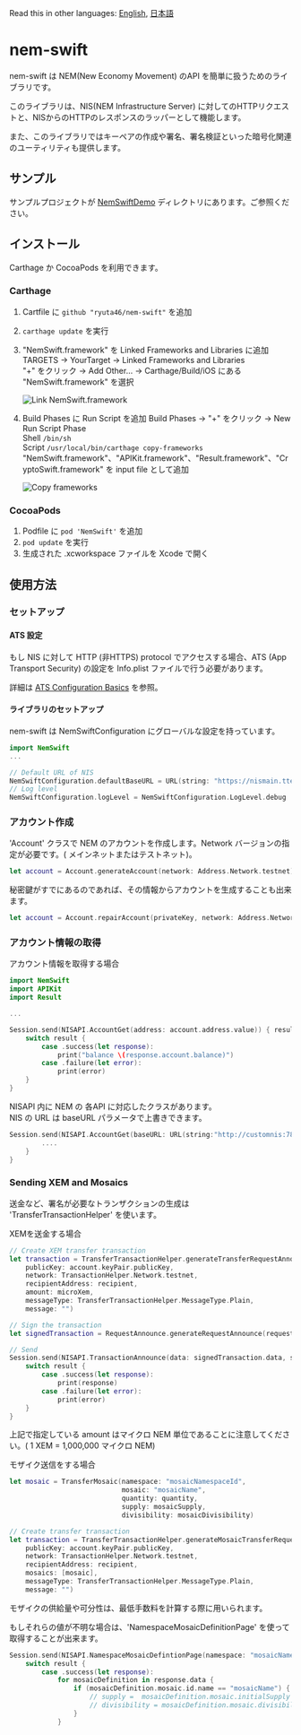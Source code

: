 Read this in other languages: [English](README.md), [日本語](README.ja.md)

# nem-swift

nem-swift は NEM(New Economy Movement) のAPI を簡単に扱うためのライブラリです。

このライブラリは、NIS(NEM Infrastructure Server) に対してのHTTPリクエストと、NISからのHTTPのレスポンスのラッパーとして機能します。

また、このライブラリではキーペアの作成や署名、署名検証といった暗号化関連のユーティリティも提供します。

## サンプル

サンプルプロジェクトが [NemSwiftDemo](NemSwiftDemo) ディレクトリにあります。ご参照ください。

## インストール

Carthage か CocoaPods を利用できます。

### Carthage

1. Cartfile に `github "ryuta46/nem-swift"` を追加
2. `carthage update` を実行
3. "NemSwift.framework" を Linked Frameworks and Libraries に追加
    TARGETS -> YourTarget -> Linked Frameworks and Libraries  
    "+" をクリック -> Add Other... -> Carthage/Build/iOS にある "NemSwift.framework" を選択 

    ![Link NemSwift.framework](../assets/carthage_setup_link.png?raw=true)

4. Build Phases に Run Script を追加
    Build Phases -> "+" をクリック -> New Run Script Phase  
    Shell `/bin/sh`  
    Script `/usr/local/bin/carthage copy-frameworks`  
    "NemSwift.framework"、"APIKit.framework"、"Result.framework"、"CryptoSwift.framework" を input file として追加

    ![Copy frameworks](../assets/carthage_setup_copy_framework.png?raw=true)

### CocoaPods

1. Podfile に `pod 'NemSwift'` を追加
2. `pod update` を実行
3. 生成された .xcworkspace ファイルを Xcode で開く

## 使用方法

### セットアップ

#### ATS 設定

もし NIS に対して HTTP (非HTTPS) protocol でアクセスする場合、ATS (App Transport Security) の設定を Info.plist ファイルで行う必要があります。

詳細は [ATS Configuration Basics](https://developer.apple.com/library/archive/documentation/General/Reference/InfoPlistKeyReference/Articles/CocoaKeys.html#//apple_ref/doc/uid/TP40009251-SW35) を参照。


#### ライブラリのセットアップ

nem-swift は NemSwiftConfiguration にグローバルな設定を持っています。

```swift
import NemSwift
...

// Default URL of NIS
NemSwiftConfiguration.defaultBaseURL = URL(string: "https://nismain.ttechdev.com:7891")!
// Log level
NemSwiftConfiguration.logLevel = NemSwiftConfiguration.LogLevel.debug
```


### アカウント作成

'Account' クラスで NEM のアカウントを作成します。Network バージョンの指定が必要です。( メインネットまたはテストネット)。

```swift
let account = Account.generateAccount(network: Address.Network.testnet)
```

秘密鍵がすでにあるのであれば、その情報からアカウントを生成することも出来ます。
```swift
let account = Account.repairAccount(privateKey, network: Address.Network.testnet)
```

### アカウント情報の取得

アカウント情報を取得する場合

```swift
import NemSwift
import APIKit
import Result

...

Session.send(NISAPI.AccountGet(address: account.address.value)) { result in
    switch result {
        case .success(let response):
            print("balance \(response.account.balance)")
        case .failure(let error):
            print(error)
    }
}
```

NISAPI 内に NEM の 各API に対応したクラスがあります。  
NIS の URL は baseURL パラメータで上書きできます。

```swift
Session.send(NISAPI.AccountGet(baseURL: URL(string:"http://customnis:7890")!,  address: account.address.value)) { result in
        ....
    }
}
```

### Sending XEM and Mosaics

送金など、署名が必要なトランザクションの生成は 'TransferTransactionHelper' を使います。

XEMを送金する場合
```swift
// Create XEM transfer transaction
let transaction = TransferTransactionHelper.generateTransferRequestAnnounce(
    publicKey: account.keyPair.publicKey,
    network: TransactionHelper.Network.testnet,
    recipientAddress: recipient,
    amount: microXem,
    messageType: TransferTransactionHelper.MessageType.Plain,
    message: "")

// Sign the transaction
let signedTransaction = RequestAnnounce.generateRequestAnnounce(requestAnnounce: transaction, keyPair: account.keyPair)

// Send
Session.send(NISAPI.TransactionAnnounce(data: signedTransaction.data, signature: signedTransaction.signature)) { result in
    switch result {
        case .success(let response):
            print(response)
        case .failure(let error):
            print(error)
    }
}
```
上記で指定している amount はマイクロ NEM 単位であることに注意してください。( 1 XEM = 1,000,000 マイクロ NEM)

モザイク送信をする場合

```swift
let mosaic = TransferMosaic(namespace: "mosaicNamespaceId",
                            mosaic: "mosaicName",
                            quantity: quantity,
                            supply: mosaicSupply,
                            divisibility: mosaicDivisibility)

// Create transfer transaction
let transaction = TransferTransactionHelper.generateMosaicTransferRequestAnnounce(
    publicKey: account.keyPair.publicKey,
    network: TransactionHelper.Network.testnet,
    recipientAddress: recipient,
    mosaics: [mosaic],
    messageType: TransferTransactionHelper.MessageType.Plain,
    message: "")
```

モザイクの供給量や可分性は、最低手数料を計算する際に用いられます。

もしそれらの値が不明な場合は、'NamespaceMosaicDefinitionPage' を使って取得することが出来ます。

```swift
Session.send(NISAPI.NamespaceMosaicDefintionPage(namespace: "mosaicNameSpaceId")) { result in
    switch result {
        case .success(let response):
            for mosaicDefinition in response.data {
                if (mosaicDefinition.mosaic.id.name == "mosaicName") {
                    // supply =  mosaicDefinition.mosaic.initialSupply
                    // divisibility = mosaicDefinition.mosaic.divisibility
                }
            }

```

